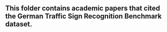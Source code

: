 ## This folder contains academic papers that cited the German Traffic Sign Recognition Benchmark dataset.
